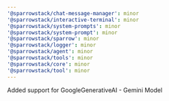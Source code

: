 ```yaml
---
'@sparrowstack/chat-message-manager': minor
'@sparrowstack/interactive-terminal': minor
'@sparrowstack/system-prompts': minor
'@sparrowstack/system-prompt': minor
'@sparrowstack/sparrow': minor
'@sparrowstack/logger': minor
'@sparrowstack/agent': minor
'@sparrowstack/tools': minor
'@sparrowstack/core': minor
'@sparrowstack/tool': minor
---
```


Added support for GoogleGenerativeAI - Gemini Model
